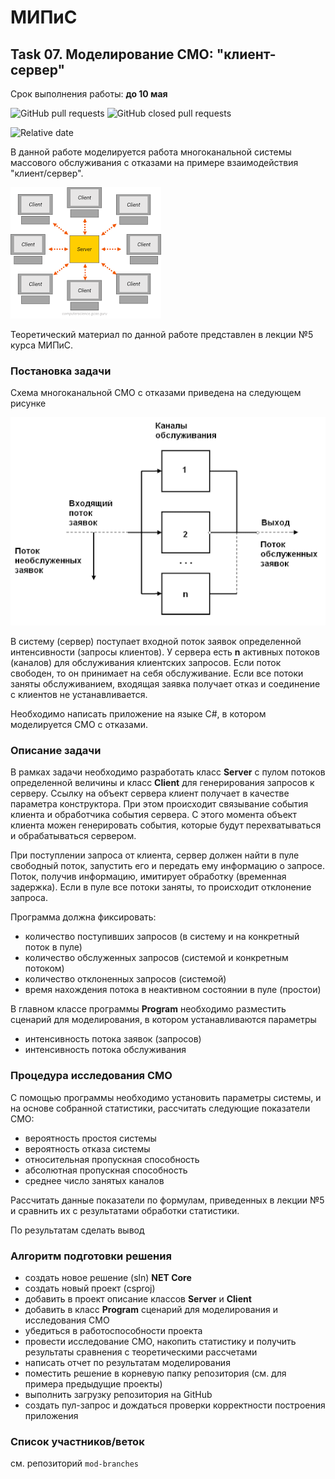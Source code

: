 # МИПиС

## Task 07. Моделирование СМО: "клиент-сервер"

Срок выполнения работы: **до 10 мая**

![GitHub pull requests](https://img.shields.io/github/issues-pr/UNN-IASR/mod-task07-server)
![GitHub closed pull requests](https://img.shields.io/github/issues-pr-closed/UNN-IASR/mod-task07-server)

![Relative date](https://img.shields.io/date/1620594000)

В данной работе моделируется работа многоканальной системы массового обслуживания с отказами на примере взаимодействия "клиент/сервер".

![](./images/2.png)

Теоретический материал по данной работе представлен в лекции №5 курса МИПиС.


### Постановка задачи

Схема многоканальной СМО с отказами приведена на следующем рисунке

![](./images/1.png)

В систему (сервер) поступает входной поток заявок определенной интенсивности (запросы клиентов). У сервера есть **n** активных потоков (каналов) для обслуживания клиентских запросов. Если поток свободен, то он принимает на себя обслуживание. Если все потоки заняты обслуживанием, входящая заявка получает отказ и соединение с клиентов не устанавливается.

Необходимо написать приложение на языке C\#, в котором моделируется СМО с отказами.

### Описание задачи

В рамках задачи необходимо разработать класс **Server** с пулом потоков определенной величины и класс **Client** для генерирования запросов к серверу. Ссылку на объект сервера клиент получает в качестве параметра конструктора. При этом происходит связывание события клиента и обработчика события сервера. С этого момента объект клиента можен генерировать события, которые будут перехватываться и обрабатываться сервером.

При поступлении запроса от клиента, сервер должен найти в пуле свободный поток, запустить его и передать ему информацию о запросе. Поток, получив информацию, имитирует обработку (временная задержка). Если в пуле все потоки заняты, то происходит отклонение запроса.

Программа должна фиксировать:

- количество поступивших запросов (в систему и на конкретный поток в пуле)
- количество обслуженных запросов (системой и конкретным потоком)
- количество отклоненных запросов (системой)
- время нахождения потока в неактивном состоянии в пуле (простои)

В главном классе программы **Program** необходимо разместить сценарий для моделирования, в котором устанавливаются параметры

- интенсивность потока заявок (запросов)
- интенсивность потока обслуживания

### Процедура исследования СМО

С помощью программы необходимо установить параметры системы, и на основе собранной статистики, рассчитать следующие показатели СМО:

- вероятность простоя системы
- вероятность отказа системы
- относительная пропускная способность
- абсолютная пропускная способность
- среднее число занятых каналов

Рассчитать данные показатели по формулам, приведенных в лекции №5 и сравнить их с результатами обработки статистики.

По результатам сделать вывод

### Алгоритм подготовки решения

- создать новое решение (sln) **NET Core**
- создать новый проект (csproj)
- добавить в проект описание классов **Server** и **Client**
- добавить в класс **Program** сценарий для моделирования и исследования СМО
- убедиться в работоспособности проекта
- провести исследование СМО, накопить статистику и получить результаты сравнения с теоретическими рассчетами
- написать отчет по результатам моделирования
- поместить решение в корневую папку репозитория (см. для примера предыдущие проекты)
- выполнить загрузку репозитория на GitHub
- создать пул-запрос и дождаться проверки корректности построения приложения

### Список участников/веток

см. репозиторий `mod-branches`




